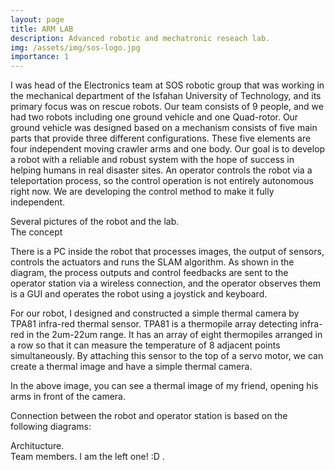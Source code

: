 ```yaml
---
layout: page
title: ARM LAB 
description: Advanced robotic and mechatronic reseach lab.
img: /assets/img/sos-logo.jpg
importance: 1
---
```


I was head of the Electronics team at SOS robotic group that was working in the mechanical department of the Isfahan University of Technology, and its primary focus was on rescue robots. Our team consists of 9 people, and we had two robots including one ground vehicle and one Quad-rotor. Our ground vehicle was designed based on a mechanism consists of five main parts that provide three different configurations. These five elements are four independent moving crawler arms and one body. Our goal is to develop a robot with a reliable and robust system with the hope of success in helping humans in real disaster sites. An operator controls the robot via a teleportation process, so the control operation is not entirely autonomous right now. We are developing the control method to make it fully independent.

<div class="row">
    <div class="col-sm mt-3 mt-md-0">
        <img class="img-fluid rounded z-depth-1" src="{{ '/assets/img/sos-1.jpg' | relative_url }}" alt="" title="example image"/>
    </div>
    <div class="col-sm mt-3 mt-md-0">
        <img class="img-fluid rounded z-depth-1" src="{{ '/assets/img/sos-5.jpg' | relative_url }}" alt="" title="example image"/>
    </div>
    <div class="col-sm mt-3 mt-md-0">
        <img class="img-fluid rounded z-depth-1" src="{{ '/assets/img/sos-7.jpg' | relative_url }}" alt="" title="example image"/>
    </div>
</div>
<div class="caption">
    Several pictures of the robot and the lab.
</div>
<div class="row">
    <div class="col-sm mt-3 mt-md-0">
        <img class="img-fluid rounded z-depth-1" src="{{ '/assets/img/sos-e-2.jpg' | relative_url }}" alt="" title="example image"/>
    </div>
</div>
<div class="caption">
    The concept
</div>

There is a PC inside the robot that processes images, the output of sensors, controls the actuators and runs the SLAM algorithm. As shown in the diagram, the process outputs and control feedbacks are sent to the operator station via a wireless connection, and the operator observes them is a GUI and operates the robot using a joystick and keyboard. 


For our robot, I designed and constructed a simple thermal camera by TPA81 infra-red thermal sensor. TPA81 is a thermopile array detecting infra-red in the 2um-22um range. It has an array of eight thermopiles arranged in a row so that it can measure the temperature of 8 adjacent points simultaneously. By attaching this sensor to the top of a servo motor, we can create a thermal image and have a simple thermal camera. 


<div class="row justify-content-sm-center">
    <div class="col-sm mt-3 mt-md-0">
        <img class="img-fluid rounded z-depth-1" src="{{ '/assets/img/c-thermal-2.jpg' | relative_url }}" alt="" title="example image"/>
    </div>
    <div class="col-sm mt-3 mt-md-0">
        <img class="img-fluid rounded z-depth-1" src="{{ '/assets/img/c-thermal-1.jpg' | relative_url }}" alt="" title="example image"/>
    </div>
</div>
<div class="caption">
    In the above image, you can see a thermal image of my friend, opening his arms in front of the camera. 
</div>


Connection between the robot and operator station is based on the following diagrams: 

<div class="row">
    <div class="col-sm mt-3 mt-md-0">
        <img class="img-fluid rounded z-depth-1" src="{{ '/assets/img/sos-d2.jpg' | relative_url }}" alt="" title="example image"/>
    </div>
</div>
<div class="caption">
    Architucture.
</div>




<div class="row">
    <div class="col-sm mt-3 mt-md-0">
        <img class="img-fluid rounded z-depth-1" src="{{ '/assets/img/sos-6.jpg' | relative_url }}" alt="" title="Team members"/>
    </div>
</div>
<div class="caption">
    Team members. I am the left one! :D .
</div>
